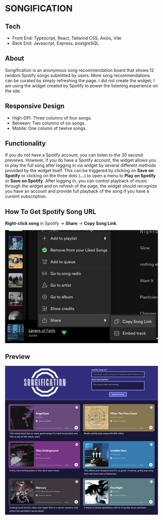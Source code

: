 # SONGIFICATION

## Tech

- Front End: Typescript, React, Tailwind CSS, Axios, Vite
- Back End: Javascript, Express, postgreSQL

## About

Songification is an anonymous song recommendation board that shows 12 random Spotify songs submitted by users. More song recommendations can be curated by simply refreshing the page. I did not create the widget; I am using the widget created by Spotify to power the listening experience on the site.

## Responsive Design

- High-DPI: Three columns of four songs.
- Between: Two columns of six songs.
- Mobile: One column of twelve songs.

## Functionality

If you do not have a Spotify account, you can listen to the 30 second previews. However, if you do have a Spotify account, the widget allows you to play the full song after logging in via widget by several different methods provided by the widget itself. This can be triggered by clicking on **Save on Spotify** or clicking on the three dots (**...**) to open a menu to **Play on Spotify** or **Save on Spotify**. After logging in, you can control playback of music through the widget and on refresh of the page, the widget should recognize you have an account and provide full playback of the song if you have a current subscription.

## How To Get Spotify Song URL

**Right-click song** in Spotify -> **Share** -> **Copy Song Link**.

<img src="./client/public/howto.png" alt="drawing" width="600"/>

## Preview

<img src="./client/public/preview.png" alt="drawing" width="600"/>
